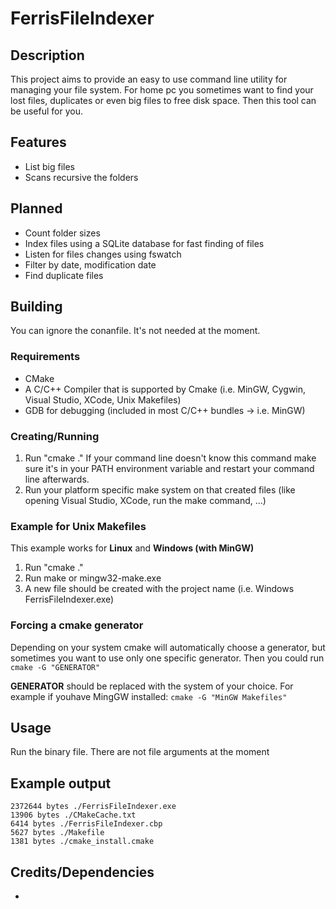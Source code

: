 # FerrisFileIndexer

## Description

This project aims to provide an easy to use command line utility for managing your file system. For home
pc you sometimes want to find your lost files, duplicates or even big files to free disk space. Then
this tool can be useful for you.

## Features

* List big files
* Scans recursive the folders

## Planned

* Count folder sizes
* Index files using a SQLite database for fast finding of files
* Listen for files changes using fswatch
* Filter by date, modification date
* Find duplicate files

## Building

You can ignore the conanfile. It's not needed at the moment. 

### Requirements

* CMake
* A C/C++ Compiler that is supported by Cmake (i.e. MinGW, Cygwin, Visual Studio, XCode, Unix Makefiles) 
* GDB for debugging (included in most C/C++ bundles -> i.e. MinGW)

### Creating/Running

1. Run "cmake ."
  If your command line doesn't know this command make sure it's in your PATH environment variable 
  and restart your command line afterwards.
2. Run your platform specific make system on that created files
  (like opening Visual Studio, XCode, run the make command, ...)

### Example for Unix Makefiles

This example works for **Linux** and **Windows (with MinGW)**

1. Run "cmake ."
2. Run make or mingw32-make.exe
3. A new file should be created with the project name (i.e. Windows FerrisFileIndexer.exe)

### Forcing a cmake generator

Depending on your system cmake will automatically choose a generator, but sometimes you want to use only one specific 
generator. Then you could run ```cmake -G "GENERATOR"``` 

**GENERATOR** should be replaced with the system of your choice. For example if youhave MingGW installed:
```cmake -G "MinGW Makefiles"```

## Usage

Run the binary file. There are not file arguments at the moment

## Example output

    2372644 bytes ./FerrisFileIndexer.exe
    13906 bytes ./CMakeCache.txt
    6414 bytes ./FerrisFileIndexer.cbp
    5627 bytes ./Makefile
    1381 bytes ./cmake_install.cmake

## Credits/Dependencies

*
